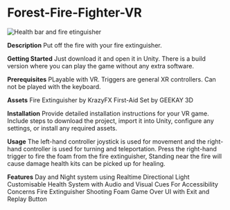 # Forest-Fire-Fighter-VR
![Health bar and fire etinguisher](https://github.com/Rezvision/Forest-Fire/assets/147525543/c5705162-2aff-4e1f-9a1d-5d160acd5c7e)


**Description**
Put off the fire with your fire extinguisher. 

**Getting Started**
Just download it and open it in Unity. There is a build version where you can play the game without any extra software.

**Prerequisites**
PLayable with VR. Triggers are general XR controllers.
Can not be played with the keyboard.

**Assets**
Fire Extinguisher by KrazyFX
First-Aid Set by GEEKAY 3D

**Installation**
Provide detailed installation instructions for your VR game. Include steps to download the project, import it into Unity, configure any settings, or install any required assets.

**Usage**
The left-hand controller joystick is used for movement and the right-hand controller is used for turning and teleportation. Press the right-hand trigger to fire the foam from the fire extinguisher, Standing near the fire will cause damage health kits can be picked up for healing. 

**Features**
Day and Night system using Realtime Directional Light
Customisable Health System with Audio and Visual Cues For Accessibility Concerns
Fire Extinguisher Shooting Foam
Game Over UI with Exit and Replay Button
